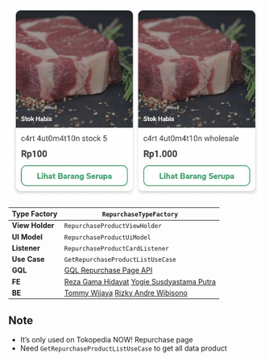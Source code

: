 ![image](../../res/repurchase_product.png)

<!--left header table-->
| **Type Factory** | `RepurchaseTypeFactory` |
| --- | --- |
| **View Holder** | `RepurchaseProductViewHolder` |
| **UI Model** | `RepurchaseProductUiModel` |
| **Listener** | `RepurchaseProductCardListener` |
| **Use Case** | `GetRepurchaseProductListUseCase` |
| **GQL** | [GQL Repurchase Page API](/wiki/spaces/TokoNow/pages/1774913750/GQL+Repurchase+Page+API)  |
| **FE** |  [Reza Gama Hidayat](https://tokopedia.atlassian.net/wiki/people/5def15952702bc0ec7e775c5?ref=confluence) [Yogie Susdyastama Putra](https://tokopedia.atlassian.net/wiki/people/5c6bf2e6f1a05835f933bf30?ref=confluence) |
| **BE** | [Tommy Wijaya](https://tokopedia.atlassian.net/wiki/people/611c9137aee32f006f98f389?ref=confluence) [Rizky Andre Wibisono](https://tokopedia.atlassian.net/wiki/people/612c2a4f0f8ff40068adae28?ref=confluence)  |

## **Note**

- It’s only used on Tokopedia NOW! Repurchase page
- Need `GetRepurchaseProductListUseCase` to get all data product

